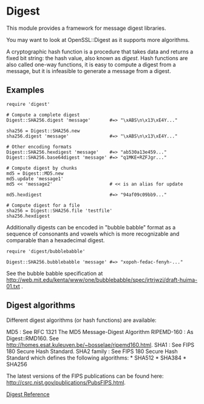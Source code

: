 # Digest

This module provides a framework for message digest libraries.

You may want to look at OpenSSL::Digest as it supports more algorithms.

A cryptographic hash function is a procedure that takes data and returns a
fixed bit string: the hash value, also known as *digest*. Hash functions are
also called one-way functions, it is easy to compute a digest from a message,
but it is infeasible to generate a message from a digest.

## Examples

    require 'digest'

    # Compute a complete digest
    Digest::SHA256.digest 'message'       #=> "\xABS\n\x13\xE4Y..."

    sha256 = Digest::SHA256.new
    sha256.digest 'message'               #=> "\xABS\n\x13\xE4Y..."

    # Other encoding formats
    Digest::SHA256.hexdigest 'message'    #=> "ab530a13e459..."
    Digest::SHA256.base64digest 'message' #=> "q1MKE+RZFJgr..."

    # Compute digest by chunks
    md5 = Digest::MD5.new
    md5.update 'message1'
    md5 << 'message2'                     # << is an alias for update

    md5.hexdigest                         #=> "94af09c09bb9..."

    # Compute digest for a file
    sha256 = Digest::SHA256.file 'testfile'
    sha256.hexdigest

Additionally digests can be encoded in "bubble babble" format as a sequence of
consonants and vowels which is more recognizable and comparable than a
hexadecimal digest.

    require 'digest/bubblebabble'

    Digest::SHA256.bubblebabble 'message' #=> "xopoh-fedac-fenyh-..."

See the bubble babble specification at
http://web.mit.edu/kenta/www/one/bubblebabble/spec/jrtrjwzi/draft-huima-01.txt
.

## Digest algorithms

Different digest algorithms (or hash functions) are available:

MD5
:   See RFC 1321 The MD5 Message-Digest Algorithm
RIPEMD-160
:   As Digest::RMD160. See
    http://homes.esat.kuleuven.be/~bosselae/ripemd160.html.
SHA1
:   See FIPS 180 Secure Hash Standard.
SHA2 family
:   See FIPS 180 Secure Hash Standard which defines the following algorithms:
    *   SHA512
    *   SHA384
    *   SHA256



The latest versions of the FIPS publications can be found here:
http://csrc.nist.gov/publications/PubsFIPS.html.

[Digest Reference](https://ruby-doc.org/stdlib-2.7.0/libdoc/digest/rdoc/Digest.html)
